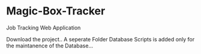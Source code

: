 # Magic-Box-Tracker
Job Tracking Web Application

Download the project.. A seperate Folder Database Scripts is added only for the maintanence of the Database...
